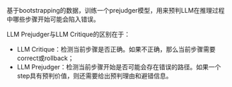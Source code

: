 基于bootstrapping的数据，训练一个prejudger模型，用来预判LLM在推理过程中哪些步骤开始可能会陷入错误。

LLM Prejudger与LLM Critique的区别在于：
- LLM Critique：检测当前步骤是否正确。如果不正确，那么当前步骤需要correct或rollback；
- LLM Prejudger：检测当前步骤开始是否可能会存在错误的路径。如果一个step具有预判价值，则还需要给出预判理由和避错信息。

